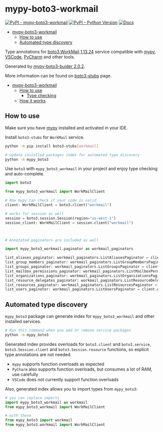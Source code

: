 # mypy-boto3-workmail

[![PyPI - mypy-boto3-workmail](https://img.shields.io/pypi/v/mypy-boto3-workmail.svg?color=blue)](https://pypi.org/project/mypy-boto3-workmail)
[![PyPI - Python Version](https://img.shields.io/pypi/pyversions/mypy-boto3-workmail.svg?color=blue)](https://pypi.org/project/mypy-boto3-workmail)
[![Docs](https://img.shields.io/readthedocs/mypy-boto3-builder.svg?color=blue)](https://mypy-boto3-builder.readthedocs.io/)

- [mypy-boto3-workmail](#mypy-boto3-workmail)
  - [How to use](#how-to-use)
  - [Automated type discovery](#automated-type-discovery)


Type annotations for
[boto3.WorkMail 1.13.24](https://boto3.amazonaws.com/v1/documentation/api/1.13.24/reference/services/workmail.html#WorkMail) service
compatible with [mypy](https://github.com/python/mypy), [VSCode](https://code.visualstudio.com/),
[PyCharm](https://www.jetbrains.com/pycharm/) and other tools.

Generated by [mypy-boto3-buider 2.0.2](https://github.com/vemel/mypy_boto3_builder).

More information can be found on [boto3-stubs](https://pypi.org/project/boto3-stubs/) page.

- [mypy-boto3-workmail](#mypy-boto3-workmail)
  - [How to use](#how-to-use)
    - [Type checking](#type-checking)
  - [How it works](#how-it-works)

## How to use

Make sure you have [mypy](https://github.com/python/mypy) installed and activated in your IDE.

Install `boto3-stubs` for `WorkMail` service.

```bash
python -m pip install boto3-stubs[workmail]

# update installed packages index for automated type discovery
python -m mypy_boto3
```

Use `boto3` with `mypy_boto3_workmail` in your project and enjoy type checking and auto-complete.

```python
import boto3

from mypy_boto3_workmail import WorkMailClient

# Now mypy can check if your code is valid.
client: WorkMailClient = boto3.client("workmail")

# works for session as well
session = boto3.session.Session(region="us-west-1")
session_client: WorkMailClient = session.client("workmail")



# Annotated paginators are included as well

import mypy_boto3_workmail.paginator as workmail_paginators

list_aliases_paginator: workmail_paginators.ListAliasesPaginator = client.get_paginator("list_aliases")
list_group_members_paginator: workmail_paginators.ListGroupMembersPaginator = client.get_paginator("list_group_members")
list_groups_paginator: workmail_paginators.ListGroupsPaginator = client.get_paginator("list_groups")
list_mailbox_permissions_paginator: workmail_paginators.ListMailboxPermissionsPaginator = client.get_paginator("list_mailbox_permissions")
list_organizations_paginator: workmail_paginators.ListOrganizationsPaginator = client.get_paginator("list_organizations")
list_resource_delegates_paginator: workmail_paginators.ListResourceDelegatesPaginator = client.get_paginator("list_resource_delegates")
list_resources_paginator: workmail_paginators.ListResourcesPaginator = client.get_paginator("list_resources")
list_users_paginator: workmail_paginators.ListUsersPaginator = client.get_paginator("list_users")
```

## Automated type discovery

`mypy_boto3` package can generate index for `mypy_boto3_workmail` and other installed services.

```bash
# Run this command when you add or remove service packages
python -m mypy_boto3
```

Generated index provides overloads for `boto3.client` and `boto3.service`,
`boto3.Session.client` and `boto3.Session.resource` functions,
so explicit type annotations are not needed.

- `mypy` supports function overloads as expected
- `PyCharm` also supports function overloads, but consumes a lot of RAM, use carefully
- `VSCode` does not currently support function overloads

Also, generated index allows you to import types from `mypy_boto3`:

```python
# you can replace imports
import mypy_boto3_workmail as workmail
from mypy_boto3_workmail import WorkMailClient

# with these
from mypy_boto3 import workmail
from mypy_boto3.workmail import WorkMailClient
```